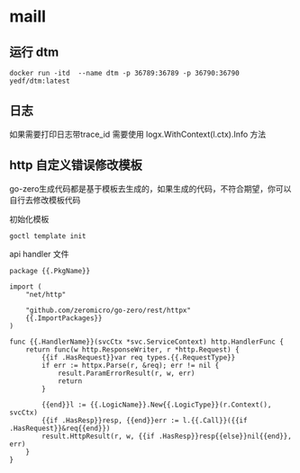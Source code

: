 # maill

## 运行 dtm

```shell
docker run -itd  --name dtm -p 36789:36789 -p 36790:36790  yedf/dtm:latest
```

## 日志

如果需要打印日志带trace_id 需要使用 logx.WithContext(l.ctx).Info 方法

## http 自定义错误修改模板

go-zero生成代码都是基于模板去生成的，如果生成的代码，不符合期望，你可以自行去修改模板代码

初始化模板

```shell
goctl template init
```

api handler 文件

```tpl
package {{.PkgName}}

import (
	"net/http"

	"github.com/zeromicro/go-zero/rest/httpx"
	{{.ImportPackages}}
)

func {{.HandlerName}}(svcCtx *svc.ServiceContext) http.HandlerFunc {
	return func(w http.ResponseWriter, r *http.Request) {
		{{if .HasRequest}}var req types.{{.RequestType}}
		if err := httpx.Parse(r, &req); err != nil {
			result.ParamErrorResult(r, w, err)
			return
		}

		{{end}}l := {{.LogicName}}.New{{.LogicType}}(r.Context(), svcCtx)
		{{if .HasResp}}resp, {{end}}err := l.{{.Call}}({{if .HasRequest}}&req{{end}})
		result.HttpResult(r, w, {{if .HasResp}}resp{{else}}nil{{end}}, err)
	}
}

```
